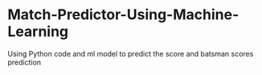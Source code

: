 # Match-Predictor-Using-Machine-Learning
Using Python code and ml model to predict the score and batsman scores prediction
